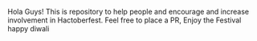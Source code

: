 Hola Guys!
This is repository to help people and encourage and increase involvement in Hactoberfest.
Feel free to place a PR, Enjoy the Festival
happy diwali
